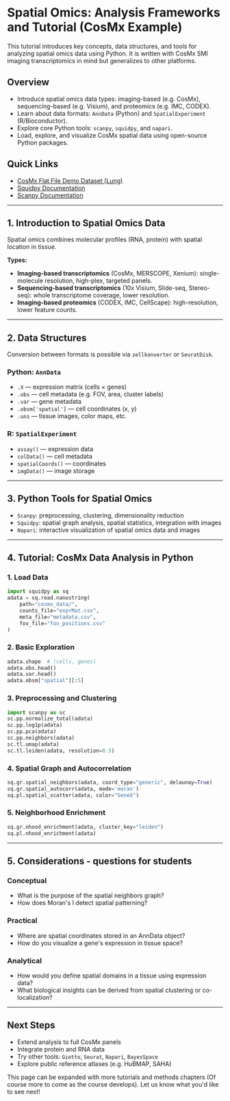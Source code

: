 # Spatial Omics: Analysis Frameworks and Tutorial (CosMx Example)

This tutorial introduces key concepts, data structures, and tools for analyzing spatial omics data using Python. It is written with CosMx SMI imaging transcriptomics in mind but generalizes to other platforms. 

## Overview
- Introduce spatial omics data types: imaging-based (e.g. CosMx), sequencing-based (e.g. Visium), and proteomics (e.g. IMC, CODEX).
- Learn about data formats: `AnnData` (Python) and `SpatialExperiment` (R/Bioconductor).
- Explore core Python tools: `scanpy`, `squidpy`, and `napari`.
- Load, explore, and visualize CosMx spatial data using open-source Python packages.

## Quick Links
- [CosMx Flat File Demo Dataset (Lung)](http://nanostring-public-share.s3-website-us-west-2.amazonaws.com/)
- [Squidpy Documentation](https://squidpy.readthedocs.io)
- [Scanpy Documentation](https://scanpy.readthedocs.io)

---

## 1. Introduction to Spatial Omics Data
Spatial omics combines molecular profiles (RNA, protein) with spatial location in tissue. 

**Types:**
- **Imaging-based transcriptomics** (CosMx, MERSCOPE, Xenium): single-molecule resolution, high-plex, targeted panels.
- **Sequencing-based transcriptomics** (10x Visium, Slide-seq, Stereo-seq): whole transcriptome coverage, lower resolution.
- **Imaging-based proteomics** (CODEX, IMC, CellScape): high-resolution, lower feature counts.

---

## 2. Data Structures
Conversion between formats is possible via `zellkonverter` or `SeuratDisk`.

### Python: `AnnData`
- `.X` — expression matrix (cells × genes)
- `.obs` — cell metadata (e.g. FOV, area, cluster labels)
- `.var` — gene metadata
- `.obsm['spatial']` — cell coordinates (x, y)
- `.uns` — tissue images, color maps, etc.

### R: `SpatialExperiment`
- `assay()` — expression data
- `colData()` — cell metadata
- `spatialCoords()` — coordinates
- `imgData()` — image storage

---

## 3. Python Tools for Spatial Omics
- `Scanpy`: preprocessing, clustering, dimensionality reduction
- `Squidpy`: spatial graph analysis, spatial statistics, integration with images
- `Napari`: interactive visualization of spatial omics data and images

---

## 4. Tutorial: CosMx Data Analysis in Python

### 1. Load Data
```python
import squidpy as sq
adata = sq.read.nanostring(
    path="cosmx_data/",
    counts_file="exprMat.csv",
    meta_file="metadata.csv",
    fov_file="fov_positions.csv"
)
```

### 2. Basic Exploration
```python
adata.shape  # (cells, genes)
adata.obs.head()
adata.var.head()
adata.obsm["spatial"][:5]
```

### 3. Preprocessing and Clustering
```python
import scanpy as sc
sc.pp.normalize_total(adata)
sc.pp.log1p(adata)
sc.pp.pca(adata)
sc.pp.neighbors(adata)
sc.tl.umap(adata)
sc.tl.leiden(adata, resolution=0.5)
```

### 4. Spatial Graph and Autocorrelation
```python
sq.gr.spatial_neighbors(adata, coord_type="generic", delaunay=True)
sq.gr.spatial_autocorr(adata, mode='moran')
sq.pl.spatial_scatter(adata, color="GeneX")
```

### 5. Neighborhood Enrichment
```python
sq.gr.nhood_enrichment(adata, cluster_key="leiden")
sq.pl.nhood_enrichment(adata)
```

---

## 5. Considerations - questions for students

### Conceptual
- What is the purpose of the spatial neighbors graph?
- How does Moran's I detect spatial patterning?

### Practical
- Where are spatial coordinates stored in an AnnData object?
- How do you visualize a gene's expression in tissue space?

### Analytical
- How would you define spatial domains in a tissue using expression data?
- What biological insights can be derived from spatial clustering or co-localization?

---

## Next Steps
- Extend analysis to full CosMx panels
- Integrate protein and RNA data
- Try other tools: `Giotto`, `Seurat`, `Napari`, `BayesSpace`
- Explore public reference atlases (e.g. HuBMAP, SAHA)

This page can be expanded with more tutorials and methods chapters (Of course more to come as the course develops). Let us know what you'd like to see next!
